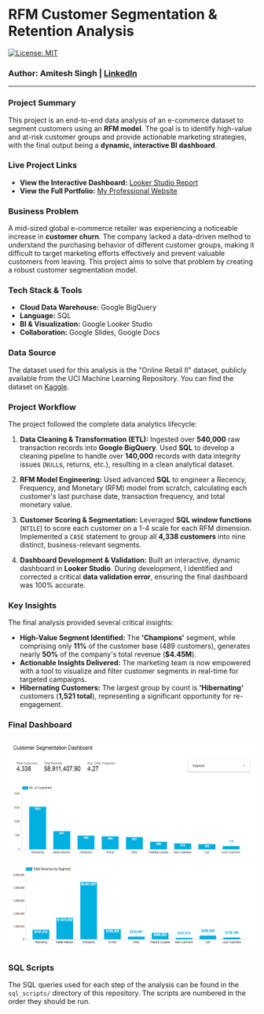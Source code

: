# RFM Customer Segmentation & Retention Analysis
[![License: MIT](https://img.shields.io/badge/License-MIT-yellow.svg)](https://opensource.org/licenses/MIT)
### Author: Amitesh Singh | <a href="https://www.linkedin.com/in/amiteshsingh2001/">LinkedIn</a>
---

### Project Summary
This project is an end-to-end data analysis of an e-commerce dataset to segment customers using an **RFM model**. The goal is to identify high-value and at-risk customer groups and provide actionable marketing strategies, with the final output being a **dynamic, interactive BI dashboard**.
### Live Project Links
* **View the Interactive Dashboard:** [Looker Studio Report](https://lookerstudio.google.com/reporting/aef3a781-055b-4704-825f-5e71351c6bfa)
* **View the Full Portfolio:** [My Professional Website](https://sites.google.com/view/amitesh-singh-analytics/)

### Business Problem
A mid-sized global e-commerce retailer was experiencing a noticeable increase in **customer churn**. The company lacked a data-driven method to understand the purchasing behavior of different customer groups, making it difficult to target marketing efforts effectively and prevent valuable customers from leaving. This project aims to solve that problem by creating a robust customer segmentation model.

### Tech Stack & Tools
* **Cloud Data Warehouse:** Google BigQuery
* **Language:** SQL
* **BI & Visualization:** Google Looker Studio
* **Collaboration:** Google Slides, Google Docs

### Data Source
The dataset used for this analysis is the "Online Retail II" dataset, publicly available from the UCI Machine Learning Repository. You can find the dataset on [Kaggle](https://www.kaggle.com/datasets/carrie1/ecommerce-data).

### Project Workflow
The project followed the complete data analytics lifecycle:

1.  **Data Cleaning & Transformation (ETL):** Ingested over **540,000** raw transaction records into **Google BigQuery**. Used **SQL** to develop a cleaning pipeline to handle over **140,000** records with data integrity issues (`NULL`s, returns, etc.), resulting in a clean analytical dataset.

2.  **RFM Model Engineering:** Used advanced **SQL** to engineer a Recency, Frequency, and Monetary (RFM) model from scratch, calculating each customer's last purchase date, transaction frequency, and total monetary value.

3.  **Customer Scoring & Segmentation:** Leveraged **SQL window functions** (`NTILE`) to score each customer on a 1-4 scale for each RFM dimension. Implemented a `CASE` statement to group all **4,338 customers** into nine distinct, business-relevant segments.

4.  **Dashboard Development & Validation:** Built an interactive, dynamic dashboard in **Looker Studio**. During development, I identified and corrected a critical **data validation error**, ensuring the final dashboard was 100% accurate.

### Key Insights 
The final analysis provided several critical insights:

* **High-Value Segment Identified:** The **'Champions'** segment, while comprising only **11%** of the customer base (489 customers), generates nearly **50%** of the company's total revenue (**$4.45M**).
* **Actionable Insights Delivered:** The marketing team is now empowered with a tool to visualize and filter customer segments in real-time for targeted campaigns.
* **Hibernating Customers:** The largest group by count is **'Hibernating'** customers (**1,521 total**), representing a significant opportunity for re-engagement.

### Final Dashboard
<img width="744" height="432" alt="{13172C85-3F2B-4033-B8DE-74818E88B2F3}" src="https://github.com/itsmeamitesh01/RFM-Customer-Segmentation-Analysis/blob/main/assets/dashboard.png" />

### SQL Scripts
The SQL queries used for each step of the analysis can be found in the `sql_scripts/` directory of this repository. The scripts are numbered in the order they should be run.
